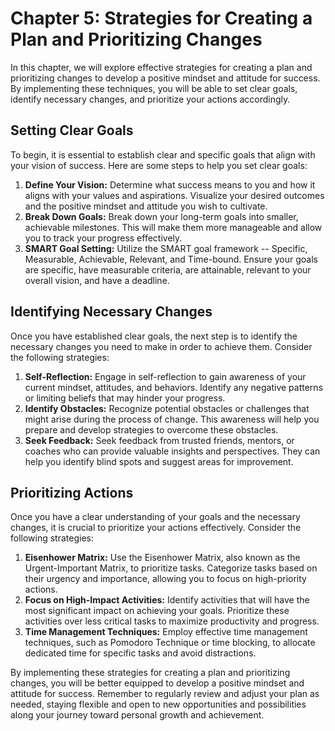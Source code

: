 Chapter 5: Strategies for Creating a Plan and Prioritizing Changes
==================================================================

In this chapter, we will explore effective strategies for creating a plan and prioritizing changes to develop a positive mindset and attitude for success. By implementing these techniques, you will be able to set clear goals, identify necessary changes, and prioritize your actions accordingly.

Setting Clear Goals
-------------------

To begin, it is essential to establish clear and specific goals that align with your vision of success. Here are some steps to help you set clear goals:

1. **Define Your Vision:** Determine what success means to you and how it aligns with your values and aspirations. Visualize your desired outcomes and the positive mindset and attitude you wish to cultivate.
2. **Break Down Goals:** Break down your long-term goals into smaller, achievable milestones. This will make them more manageable and allow you to track your progress effectively.
3. **SMART Goal Setting:** Utilize the SMART goal framework -- Specific, Measurable, Achievable, Relevant, and Time-bound. Ensure your goals are specific, have measurable criteria, are attainable, relevant to your overall vision, and have a deadline.

Identifying Necessary Changes
-----------------------------

Once you have established clear goals, the next step is to identify the necessary changes you need to make in order to achieve them. Consider the following strategies:

1. **Self-Reflection:** Engage in self-reflection to gain awareness of your current mindset, attitudes, and behaviors. Identify any negative patterns or limiting beliefs that may hinder your progress.
2. **Identify Obstacles:** Recognize potential obstacles or challenges that might arise during the process of change. This awareness will help you prepare and develop strategies to overcome these obstacles.
3. **Seek Feedback:** Seek feedback from trusted friends, mentors, or coaches who can provide valuable insights and perspectives. They can help you identify blind spots and suggest areas for improvement.

Prioritizing Actions
--------------------

Once you have a clear understanding of your goals and the necessary changes, it is crucial to prioritize your actions effectively. Consider the following strategies:

1. **Eisenhower Matrix:** Use the Eisenhower Matrix, also known as the Urgent-Important Matrix, to prioritize tasks. Categorize tasks based on their urgency and importance, allowing you to focus on high-priority actions.
2. **Focus on High-Impact Activities:** Identify activities that will have the most significant impact on achieving your goals. Prioritize these activities over less critical tasks to maximize productivity and progress.
3. **Time Management Techniques:** Employ effective time management techniques, such as Pomodoro Technique or time blocking, to allocate dedicated time for specific tasks and avoid distractions.

By implementing these strategies for creating a plan and prioritizing changes, you will be better equipped to develop a positive mindset and attitude for success. Remember to regularly review and adjust your plan as needed, staying flexible and open to new opportunities and possibilities along your journey toward personal growth and achievement.
